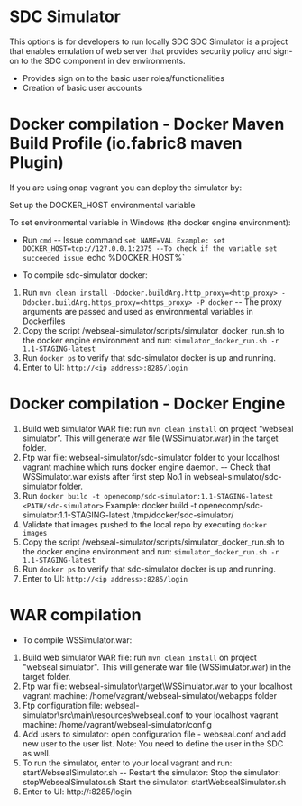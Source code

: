 # SDC Simulator

This options is for developers to run locally SDC
SDC Simulator is a project that enables emulation of web server that provides security policy and sign-on to the SDC component in dev environments.

  - Provides sign on to the basic user roles/functionalities
  - Creation of basic user accounts

# Docker compilation - Docker Maven Build Profile (io.fabric8 maven Plugin)

If you are using onap vagrant you can deploy the simulator by:

Set up the DOCKER_HOST environmental variable

To set environmental variable in Windows (the docker engine environment):
- Run `cmd`
-- Issue command `set NAME=VAL
Example: set DOCKER_HOST=tcp://127.0.0.1:2375
--To check if the variable set succeeded issue `echo %DOCKER_HOST%`

- To compile sdc-simulator docker:
1. Run `mvn clean install -Ddocker.buildArg.http_proxy=<http_proxy> -Ddocker.buildArg.https_proxy=<https_proxy> -P docker`
-- The proxy arguments are passed and used as environmental variables in Dockerfiles 
2. Copy the script /webseal-simulator/scripts/simulator_docker_run.sh to the docker engine environment and run:
`simulator_docker_run.sh -r 1.1-STAGING-latest`
3. Run `docker ps` to verify that sdc-simulator docker is up and running.
4. Enter to UI: `http://<ip address>:8285/login`

# Docker compilation - Docker Engine

1. Build web simulator WAR file: run `mvn clean install` on project “webseal simulator”. This will generate war file (WSSimulator.war) in the target folder.
2. Ftp war file: webseal-simulator/sdc-simulator folder to your localhost vagrant machine which runs docker engine daemon.
-- Check that WSSimulator.war exists after first step No.1 in webseal-simulator/sdc-simulator folder.
3. Run `docker build -t openecomp/sdc-simulator:1.1-STAGING-latest <PATH/sdc-simulator>`
Example: docker build -t openecomp/sdc-simulator:1.1-STAGING-latest /tmp/docker/sdc-simulator/
4. Validate that images pushed to the local repo by executing `docker images`
5. Copy the script /webseal-simulator/scripts/simulator_docker_run.sh to the docker engine environment and run: `simulator_docker_run.sh -r 1.1-STAGING-latest`
6. Run `docker ps` to verify that sdc-simulator docker is up and running.
7. Enter to UI: `http://<ip address>:8285/login`

# WAR compilation

  - To compile WSSimulator.war:
1. Build web simulator WAR file: run `mvn clean install` on project "webseal simulator". This will generate war file (WSSimulator.war) in the target folder.
2. Ftp war file: webseal-simulator\target\WSSimulator.war to your localhost vagrant machine: /home/vagrant/webseal-simulator/webapps folder
3. Ftp configuration file: webseal-simulator\src\main\resources\webseal.conf to your localhost vagrant machine: /home/vagrant/webseal-simulator/config
4. Add users to simulator: open configuration file - webseal.conf and add new user to the user list.
   Note: You need to define the user in the SDC as well.
5. To run the simulator, enter to your local vagrant and run: startWebsealSimulator.sh
-- Restart the simulator:
   Stop the simulator: stopWebsealSimulator.sh
   Start the simulator: startWebsealSimulator.sh
6. Enter to UI: http://<ip address>:8285/login
